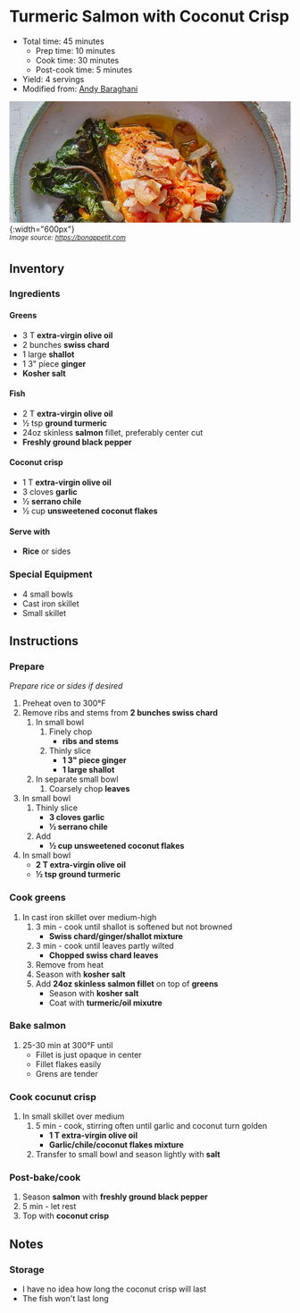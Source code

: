 # Turmeric Salmon with Coconut Crisp

- Total time: 45 minutes
    - Prep time: 10 minutes
    - Cook time: 30 minutes
    - Post-cook time: 5 minutes
- Yield: 4 servings
- Modified from: [Andy Baraghani](https://www.bonappetit.com/recipe/turmeric-salmon-with-coconut-crisp)

![](./hero.jpg){:width="600px"}
<br />
_<sup>Image source: <https://bonappetit.com></sup>_

## Inventory

### Ingredients

#### Greens

- 3 T **extra-virgin olive oil**
- 2 bunches **swiss chard**
- 1 large **shallot**
- 1 3" piece **ginger**
- **Kosher salt**

#### Fish

- 2 T **extra-virgin olive oil**
- ½ tsp **ground turmeric**
- 24oz skinless **salmon** fillet, preferably center cut
- **Freshly ground black pepper**

#### Coconut crisp

- 1 T **extra-virgin olive oil**
- 3 cloves **garlic**
- ½ **serrano chile**
- ½ cup **unsweetened coconut flakes**

#### Serve with

- **Rice** or sides

### Special Equipment

- 4 small bowls
- Cast iron skillet
- Small skillet

## Instructions

### Prepare

_Prepare rice or sides if desired_

1. Preheat oven to 300°F
1. Remove ribs and stems from **2 bunches swiss chard**
    1. In small bowl
        1. Finely chop
            - **ribs and stems**
        1. Thinly slice
            - **1 3" piece ginger**
            - **1 large shallot**
    1. In separate small bowl
        1. Coarsely chop **leaves**
1. In small bowl
    1. Thinly slice
        - **3 cloves garlic**
        - **½ serrano chile**
    1. Add
        - **½ cup unsweetened coconut flakes**
1. In small bowl
    - **2 T extra-virgin olive oil**
    - **½ tsp ground turmeric**

### Cook greens

1. In cast iron skillet over medium-high
    1. 3 min - cook until shallot is softened but not browned
        - **Swiss chard/ginger/shallot mixture**
    1. 3 min - cook until leaves partly wilted
        - **Chopped swiss chard leaves**
    1. Remove from heat
    1. Season with **kosher salt**
    1. Add **24oz skinless salmon fillet** on top of **greens**
        - Season with **kosher salt**
        - Coat with **turmeric/oil mixutre**

### Bake salmon

1. 25-30 min at 300°F until
    - Fillet is just opaque in center
    - Fillet flakes easily
    - Grens are tender

### Cook cocunut crisp

1. In small skillet over medium
    1. 5 min - cook, stirring often until garlic and coconut turn golden
        - **1 T extra-virgin olive oil**
        - **Garlic/chile/coconut flakes mixture**
    1. Transfer to small bowl and season lightly with **salt**

### Post-bake/cook

1. Season **salmon** with **freshly ground black pepper**
1. 5 min - let rest
1. Top with **coconut crisp**

## Notes

### Storage

- I have no idea how long the coconut crisp will last
- The fish won't last long
